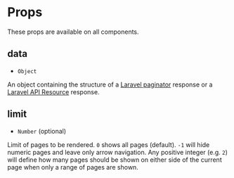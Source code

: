 # Props

These props are available on all components.

## data 

* `Object`

An object containing the structure of a [Laravel paginator](https://laravel.com/docs/9.x/pagination) response or a [Laravel API Resource](https://laravel.com/docs/9.x/eloquent-resources) response. 

## limit 

* `Number` (optional) 

Limit of pages to be rendered. `0` shows all pages (default). `-1` will hide numeric pages and leave only arrow navigation. Any positive integer (e.g. `2`) will define how many pages should be shown on either side of the current page when only a range of pages are shown.

